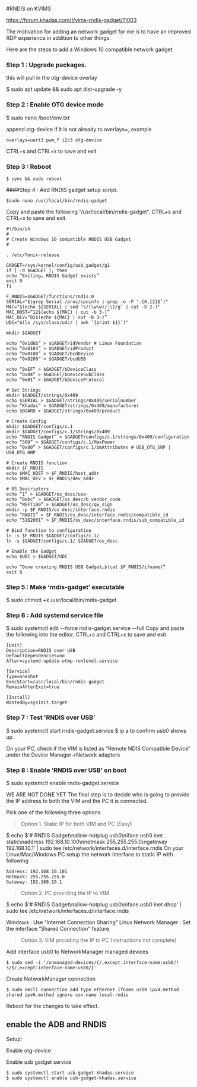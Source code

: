#RNDIS on KVIM3

https://forum.khadas.com/t/vims-rndis-gadget/11003

The motivation for adding an network gadget for me is to have an improved RDP experience in addition to other things.

Here are the steps to add a Windows 10 compatible network gadget

### Step 1 : Upgrade packages. 

this will pull in the otg-device overlay

$ sudo apt update && sudo apt dist-upgrade -y

### Step 2 : Enable OTG device mode

$ sudo nano /boot/env.txt

append otg-device if it is not already to overlays=, example
	
	overlays=uart3 pwm_f i2c3 otg-device

CTRL+s and CTRL+x to save and exit

### Step 3 : Reboot

	$ sync && sudo reboot

####Step 4 : Add RNDIS gadget setup script.

	$sudo nano /usr/local/bin/rndis-gadget

Copy and paste the following “/usr/local/bin/rndis-gadget”. CTRL+s and CTRL+x to save and exit.
	
	
	#!/bin/sh
	#
	# Create Windows 10 compatible RNDIS USB Gadget
	#

	. /etc/fenix-release

	GADGET=/sys/kernel/config/usb_gadget/g1
	if [ -d $GADGET ]; then
	echo “Exiting… RNDIS Gadget exists”
	exit 0
	fi

	F_RNDIS=$GADGET/functions/rndis.0
	SERIAL="$(grep Serial /proc/cpuinfo | grep -o -P ‘.{0,12}$’)"
	MAC="$(echo ${SERIAL} | sed ‘s/(\w\w)/:\1/g’ | cut -b 2-)"
	MAC_HOST=“12$(echo ${MAC} | cut -b 3-)”
	MAC_DEV=“02$(echo ${MAC} | cut -b 3-)”
	UDC="$(ls /sys/class/udc/ | awk ‘{print $1}’)"

	mkdir $GADGET

	echo “0x1d6b” > $GADGET/idVendor # Linux Foundation
	echo “0x0104” > $GADGET/idProduct
	echo “0x0100” > $GADGET/bcdDevice
	echo “0x0200” > $GADGET/bcdUSB

	echo “0xEF” > $GADGET/bDeviceClass
	echo “0x04” > $GADGET/bDeviceSubClass
	echo “0x01” > $GADGET/bDeviceProtocol

	# Set Strings
	mkdir $GADGET/strings/0x409
	echo $SERIAL > $GADGET/strings/0x409/serialnumber
	echo “Khadas” > $GADGET/strings/0x409/manufacturer
	echo $BOARD > $GADGET/strings/0x409/product

	# Create Config
	mkdir $GADGET/configs/c.1
	mkdir $GADGET/configs/c.1/strings/0x409
	echo “RNDIS Gadget” > $GADGET/configs/c.1/strings/0x409/configuration
	echo “500” > $GADGET/configs/c.1/MaxPower
	echo “0x80” > $GADGET/configs/c.1/bmAttributes # USB_OTG_SRP | USB_OTG_HNP

	# Create RNDIS function
	mkdir $F_RNDIS
	echo $MAC_HOST > $F_RNDIS/host_addr
	echo $MAC_DEV > $F_RNDIS/dev_addr

	# OS Descriptors
	echo “1” > $GADGET/os_desc/use
	echo “0xbc” > $GADGET/os_desc/b_vendor_code
	echo “MSFT100” > $GADGET/os_desc/qw_sign
	mkdir -p $F_RNDIS/os_desc/interface.rndis
	echo “RNDIS” > $F_RNDIS/os_desc/interface.rndis/compatible_id
	echo “5162001” > $F_RNDIS/os_desc/interface.rndis/sub_compatible_id

	# Bind function to configuration
	ln -s $F_RNDIS $GADGET/configs/c.1/
	ln -s $GADGET/configs/c.1/ $GADGET/os_desc

	# Enable the Gadget
	echo $UDC > $GADGET/UDC

	echo “Done creating RNDIS USB Gadget…$(cat $F_RNDIS/ifname)”
	exit 0

### Step 5 : Make ‘rndis-gadget’ executable

$ sudo chmod +x /usr/local/bin/rndis-gadget

### Step 6 : Add systemd service file

$ sudo systemctl edit --force rndis-gadget.service --full
Copy and paste the following into the editor. CTRL+s and CTRL+x to save and exit.

	[Unit]
	Description=RNDIS over USB
	DefaultDependencies=no
	After=systemd-update-utmp-runlevel.service

	[Service]
	Type=oneshot
	ExecStart=/usr/local/bin/rndis-gadget
	RemainAfterExit=true

	[Install]
	WantedBy=sysinit.target

### Step 7 : Test 'RNDIS over USB’

$ sudo systemctl start rndis-gadget.service
$ ip a to confirm usb0 shows up.

On your PC, check if the VIM is listed as “Remote NDIS Compatible Device” under the Device Manager->Network adapters

### Step 8 : Enable ‘RNDIS over USB’ on boot

$ sudo systemctl enable rndis-gadget.service

WE ARE NOT DONE YET
The final step is to decide who is going to provide the IP address to both the VIM and the PC it is connected.

Pick one of the following three options

> Option 1. Static IP for both VIM and PC (Easy)

$ echo $'# RNDIS Gadget\nallow-hotplug usb0\niface usb0 inet static\naddress 192.168.10.100\nnetmask 255.255.255.0\ngateway 192.168.10.1' | sudo tee /etc/network/interfaces.d/interface.rndis
On your Linux/Mac/Windows PC setup the network interface to static IP with following

	Address: 192.168.10.101
	Netmask: 255.255.255.0
	Gateway: 192.168.10.1

> Option 2. PC providing the IP to VIM

$ echo $'# RNDIS Gadget\nallow-hotplug usb0\niface usb0 inet dhcp' | sudo tee /etc/network/interfaces.d/interface.rndis

Windows : Use “Internet Connection Sharing”
Linux Network Manager : Set the interface “Shared Connection” feature

> Option 3. VIM providing the IP to PC (Instructions not complete)

Add interface usb0 to NetworkManager managed devices

	$ sudo sed -i '/unmanaged-devices/{/,except:interface-name:usb0/! s/$/,except:interface-name:usb0/}'

Create NetworkManager connection
	
	$ sudo nmcli connection add type ethernet ifname usb0 ipv4.method shared ipv6.method ignore con-name local-rndis

Reboot for the changes to take effect.

## enable the ADB and RNDIS

Setup:

Enable otg-device

Enable usb gadget service

	$ sudo systemctl start usb-gadget-khadas.service 
	$ sudo systemctl enable usb-gadget-khadas.service 
